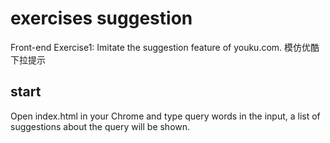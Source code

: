 # exercises suggestion
Front-end Exercise1: Imitate the suggestion feature of youku.com. 模仿优酷下拉提示

## start

Open index.html in your Chrome and type query words in the input, a list of suggestions about the query will be shown.
